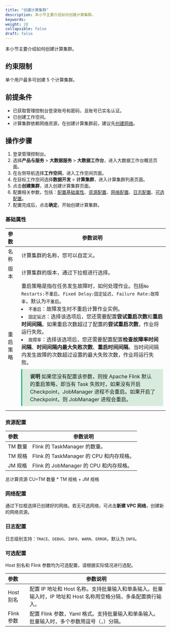 ```yaml
---
title: "创建计算集群"
description: 本小节主要介绍如何创建计算集群。 
keywords: 
weight: 20
collapsible: false
draft: false
---
```


本小节主要介绍如何创建计算集群。

## 约束限制

单个用户最多可创建 5 个计算集群。

## 前提条件

- 已获取管理控制台登录账号和密码，且账号已实名认证。
- 已创建工作空间。
- 计算集群依赖网络资源，在创建计算集群前，建议先[创建网络](../../network/create_network)。

## 操作步骤

1. 登录管理控制台。
2. 选择**产品与服务** > **大数据服务** > **大数据工作台**，进入大数据工作台概览页面。
3. 在左侧导航选择**工作空间**，进入工作空间页面。
4. 在目标工作空间选择**数据开发** > **计算集群**，进入计算集群列表页面。
5. 点击**创建集群**，进入创建计算集群页面。
6. 配置相关参数，包括：[配置基础属性](#基础属性)、[资源配置](#资源配置)、[网络配置](#网络配置)、[日志配置](#日志配置)、[可选配置](#可选配置)。
7. 配置完成后，点击**确定**，开始创建计算集群。

### 基础属性

| 参数           | 参数说明                                                     |
| :------------- | ------------------------------------------------------------ |
| 名称       | 计算集群的名称，您可以自定义。               |
| 版本       | 计算集群的版本，通过下拉框进行选择。              |
| 重启策略    | 重启策略是指在任务发生故障时，如何处理作业。包括`No Restarts:不重启`、`Fixed Delay:固定延迟`、`Failure Rate:故障率`，默认为`不重启`。<li>`不重启`：故障发生时不重启计算作业实例。 <li>`固定延迟`：选择该选项后，您还需要配置**尝试重启次数**和**重启时间间隔**。如果重启次数超过了配置的**尝试重启次数**，作业将运行失败。<li>`故障率`：选择该选项后，您还需要配置配置**检查故障率时间间隔**、**时间间隔内最大失败次数**、**重启时间间隔**。当时间间隔内发生故障的次数超过设置的最大失败次数，作业将运行失败。 <span style="display: block; background-color: #D8ECDE; padding: 10px 24px; margin: 10px 0; border-left: 3px solid #00a971;"><b>说明</b> 如果您没有配置该参数，则按 Apache Flink 默认的重启策略，即当有 Task 失败时，如果没有开启 Checkpoint，JobManager 进程不会重启。如果开启了 Checkpoint，则 JobManager 进程会重启。 </span>             |

### 资源配置

| 参数           | 参数说明                                                     |
| :------------- | ------------------------------------------------------------ |
| TM 数量       | Flink 的 TaskManager 的数量。               |
| TM 规格       | Flink 的 TaskManager 的 CPU 和内存规格。              |
| JM 规格       | Flink 的 JobManager 的 CPU 和内存规格。               |

总计算资源 CU=TM 数量 * TM 规格 + JM 规格

### 网络配置

通过下拉框选择已创建好的网络。若无可选网络，可点击**新建 VPC 网络**，创建新的网络资源。 

### 日志配置

日志级别支持：`TRACE`、`DEBUG`、`INFO`、`WARN`、`ERROR`，默认为 `INFO`。

### 可选配置

Host 别名和 Flink 参数均为可选配置，请根据实际情况进行选配。

| 参数           | 参数说明                                                     |
| :------------- | ------------------------------------------------------------ |
| Host 别名       | 配置 IP 地址和 Host 名称。支持批量输入和单条输入。批量输入时，IP 地址和 Host 名称用空格分隔，多条配置换行输入。               |
| Flink 参数      | 配置 Flink 参数，Yaml 格式。支持批量输入和单条输入。批量输入时，多个参数用逗号（，）分隔。              |

